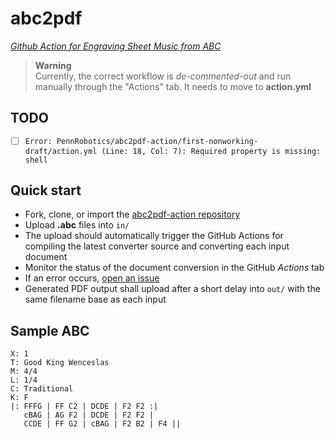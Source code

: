 # abc2pdf

_[Github Action for Engraving Sheet Music from ABC](https://github.com/marketplace/actions/abc-to-pdf)_

> **Warning**  
> Currently, the correct workflow is _de-commented-out_ and run manually through the "Actions" tab. It needs to move to **action.yml**


## TODO

- [ ] `Error: PennRobotics/abc2pdf-action/first-nonworking-draft/action.yml (Line: 18, Col: 7): Required property is missing: shell`


## Quick start

* Fork, clone, or import the [abc2pdf-action repository](https://github.com/PennRobotics/abc2pdf-action.git)
* Upload **.abc** files into `in/`
* The upload should automatically trigger the GitHub Actions for compiling the latest converter source and converting each input document
* Monitor the status of the document conversion in the GitHub _Actions_ tab
* If an error occurs, [open an issue](https://github.com/PennRobotics/abc2pdf-action/issues/new/choose)
* Generated PDF output shall upload after a short delay into `out/` with the same filename base as each input


## Sample ABC

```
X: 1
T: Good King Wenceslas
M: 4/4
L: 1/4
C: Traditional
K: F
|: FFFG | FF C2 | DCDE | F2 F2 :|
   cBAG | AG F2 | DCDE | F2 F2 |
   CCDE | FF G2 | cBAG | F2 B2 | F4 ||
```
